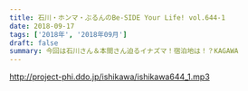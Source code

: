 ```yaml
---
title: 石川・ホンマ・ぶるんのBe-SIDE Your Life! vol.644-1
date: 2018-09-17
tags: ['2018年', '2018年09月']
draft: false
summary: 今回は石川さん＆本間さん迫るイナズマ！宿泊地は！？KAGAWA
---
```


http://project-phi.ddo.jp/ishikawa/ishikawa644_1.mp3
